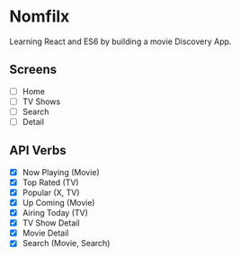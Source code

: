 # Nomfilx

Learning React and ES6 by building a movie Discovery App.

## Screens

- [ ] Home
- [ ] TV Shows
- [ ] Search
- [ ] Detail

## API Verbs

- [x] Now Playing (Movie)
- [x] Top Rated (TV)
- [x] Popular (X, TV)
- [x] Up Coming (Movie)
- [x] Airing Today (TV)
- [x] TV Show Detail
- [x] Movie Detail
- [x] Search (Movie, Search)
